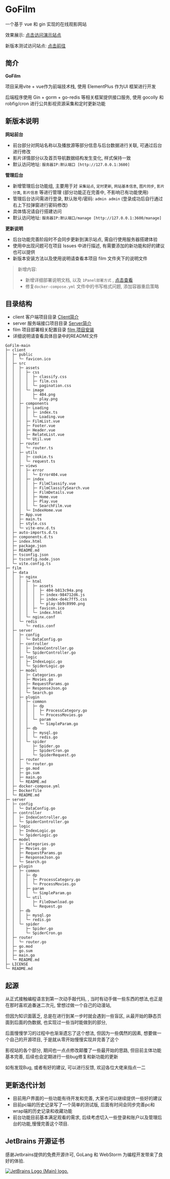 # GoFilm

一个基于 vue 和 gin 实现的在线观影网站

效果展示: <a href="https://m.mubai.link/" target="_blank">点击访问演示站点</a>  

新版本测试访问站点: [点击前往](http://1.94.30.26:3600/index)

## 简介

**GoFilm** 

项目采用vite + vue作为前端技术栈, 使用 ElementPlus 作为UI 框架进行开发

后端程序使用 Gin + gorm + go-redis 等相关框架提供接口服务, 使用 gocolly 和 robfig/cron 进行公共影视资源采集和定时更新功能



## 新版本说明

**网站前台**

- 前台部分对网站名称以及播放源等部分信息与后台数据进行关联, 可通过后台进行修改
- 影片详情部分以及首页导航数据结构发生变化, 样式保持一致
- 默认访问地址: `服务器IP:默认端口 [http://127.0.0.1:3600]`

**管理后台**

- 新增管理后台功能组, 主要用于对 `采集站点`, `定时更新`, `网站基本信息`, `图片同步`, `影片分类`, `影片信息` 等进行管理 (部分功能正在完善中, 不影响已有功能使用)
- 管理后台访问需进行登录, 默认账号/密码: `admin admin` (登录成功后自行通过右上下拉弹窗进行密码修改)
- 具体情况请自行搭建访问
- 默认访问地址: `服务器IP:默认端口/manage [http://127.0.0.1:3600/manage]`

**更新说明**

- 后台功能完善阶段时不会同步更新到演示站点, 需自行使用服务器搭建体验
- 使用中出现问题可在项目 Issues 中进行描述, 有需要添加的新功能和好的建议也可以提供
- 新版本安装方法以及使用说明请查看本项目 film 文件夹下的说明文件

>新增内容:
>
>- 新增详细部署说明文档, 以及 `1Panel部署方式` , [点击查看](https://blog.mubai.link/2024/04/21/Docs/gofilm/)
>- 修复`docker-compose.yml` 文件中的书写格式问题, 添加容器重启策略

## 目录结构

- client 客户端项目目录 [Client简介](./client/README.md)
- server 服务端接口项目目录 [Server简介](./client/README.md)
- film 项目部署相关配置目录 [film 项目安装](./film/README.md)
- 详细说明请查看具体目录中的README文件

```text
GoFilm-main                            
├─ client                              
│  ├─ public                           
│  │  └─ favicon.ico                   
│  ├─ src                              
│  │  ├─ assets                        
│  │  │  ├─ css                        
│  │  │  │  ├─ classify.css            
│  │  │  │  ├─ film.css                
│  │  │  │  └─ pagination.css          
│  │  │  └─ image                      
│  │  │     ├─ 404.png                 
│  │  │     └─ play.png                
│  │  ├─ components                    
│  │  │  ├─ Loading                    
│  │  │  │  ├─ index.ts                
│  │  │  │  └─ Loading.vue             
│  │  │  ├─ FilmList.vue               
│  │  │  ├─ Footer.vue                 
│  │  │  ├─ Header.vue                 
│  │  │  ├─ RelateList.vue             
│  │  │  └─ Util.vue                   
│  │  ├─ router                        
│  │  │  └─ router.ts                  
│  │  ├─ utils                         
│  │  │  ├─ cookie.ts                  
│  │  │  └─ request.ts                 
│  │  ├─ views                         
│  │  │  ├─ error                      
│  │  │  │  └─ Error404.vue            
│  │  │  ├─ index                      
│  │  │  │  ├─ FilmClassify.vue        
│  │  │  │  ├─ FilmClassifySearch.vue  
│  │  │  │  ├─ FilmDetails.vue         
│  │  │  │  ├─ Home.vue                
│  │  │  │  ├─ Play.vue                
│  │  │  │  └─ SearchFilm.vue          
│  │  │  └─ IndexHome.vue              
│  │  ├─ App.vue                       
│  │  ├─ main.ts                       
│  │  ├─ style.css                     
│  │  └─ vite-env.d.ts                 
│  ├─ auto-imports.d.ts                
│  ├─ components.d.ts                  
│  ├─ index.html                       
│  ├─ package.json                     
│  ├─ README.md                        
│  ├─ tsconfig.json                    
│  ├─ tsconfig.node.json               
│  └─ vite.config.ts                   
├─ film                                
│  ├─ data                             
│  │  ├─ nginx                         
│  │  │  ├─ html                       
│  │  │  │  ├─ assets                  
│  │  │  │  │  ├─ 404-b813c94a.png     
│  │  │  │  │  ├─ index-984712d6.js    
│  │  │  │  │  ├─ index-de4c7ff5.css   
│  │  │  │  │  └─ play-bb9c8990.png    
│  │  │  │  ├─ favicon.ico             
│  │  │  │  └─ index.html              
│  │  │  └─ nginx.conf                 
│  │  └─ redis                         
│  │     └─ redis.conf                 
│  ├─ server                           
│  │  ├─ config                        
│  │  │  └─ DataConfig.go              
│  │  ├─ controller                    
│  │  │  ├─ IndexController.go         
│  │  │  └─ SpiderController.go        
│  │  ├─ logic                         
│  │  │  ├─ IndexLogic.go              
│  │  │  └─ SpiderLogic.go             
│  │  ├─ model                         
│  │  │  ├─ Categories.go              
│  │  │  ├─ Movies.go                  
│  │  │  ├─ RequestParams.go           
│  │  │  ├─ ResponseJson.go            
│  │  │  └─ Search.go                  
│  │  ├─ plugin                        
│  │  │  ├─ common                     
│  │  │  │  ├─ dp                      
│  │  │  │  │  ├─ ProcessCategory.go   
│  │  │  │  │  └─ ProcessMovies.go     
│  │  │  │  └─ param                   
│  │  │  │     └─ SimpleParam.go       
│  │  │  ├─ db                         
│  │  │  │  ├─ mysql.go                
│  │  │  │  └─ redis.go                
│  │  │  └─ spider                     
│  │  │     ├─ Spider.go               
│  │  │     ├─ SpiderCron.go           
│  │  │     └─ SpiderRequest.go        
│  │  ├─ router                        
│  │  │  └─ router.go                  
│  │  ├─ go.mod                        
│  │  ├─ go.sum                        
│  │  ├─ main.go                       
│  │  └─ README.md                     
│  ├─ docker-compose.yml               
│  ├─ Dockerfile                       
│  └─ README.md                        
├─ server                              
│  ├─ config                           
│  │  └─ DataConfig.go                 
│  ├─ controller                       
│  │  ├─ IndexController.go            
│  │  └─ SpiderController.go           
│  ├─ logic                            
│  │  ├─ IndexLogic.go                 
│  │  └─ SpiderLogic.go                
│  ├─ model                            
│  │  ├─ Categories.go                 
│  │  ├─ Movies.go                     
│  │  ├─ RequestParams.go              
│  │  ├─ ResponseJson.go               
│  │  └─ Search.go                     
│  ├─ plugin                           
│  │  ├─ common                        
│  │  │  ├─ dp                         
│  │  │  │  ├─ ProcessCategory.go      
│  │  │  │  └─ ProcessMovies.go        
│  │  │  ├─ param                      
│  │  │  │  └─ SimpleParam.go          
│  │  │  └─ util                       
│  │  │     ├─ FileDownload.go         
│  │  │     └─ Request.go              
│  │  ├─ db                            
│  │  │  ├─ mysql.go                   
│  │  │  └─ redis.go                   
│  │  └─ spider                        
│  │     ├─ Spider.go                  
│  │     └─ SpiderCron.go              
│  ├─ router                           
│  │  └─ router.go                     
│  ├─ go.mod                           
│  ├─ go.sum                           
│  ├─ main.go                          
│  └─ README.md                        
├─ LICENSE                             
└─ README.md                           
```



## 起源

从正式接触编程语言到第一次动手敲代码, , 当时有动手做一些东西的想法,也正是在那时喜欢追番迷二次元, 曾想过做一个自己的动漫站,

但因为知识面匮乏, 总是在进行到某一步时就会遇到一些盲区, 从最开始的静态页面到后面的伪数据, 也实现过一些当时能做到的部分, 

后面慢慢学习的过程中也渐渐遗忘了这个想法, 但因为一些偶然的因素, 想要做一个自己的开源项目, 于是就从零开始慢慢实现并完善了这个

影视站的各个部分, 期间也一点点修改颠覆了一些最开始的思路, 但目前主体功能基本完善, 后续也会定期进行一些bug修复和新功能的更新

如有发现Bug, 或者有好的建议, 可以进行反馈, 欢迎各位大佬来指点一二



## 更新迭代计划

- 目前用户界面的一些功能有待开发和完善, 大家也可以继续提供一些好的建议
- 目前pc端的历史记录写了一个简单的测试版, 后面有时间会同步完善pc和wrap端的历史记录和收藏功能
- 前台功能目前基本满足观看的需求, 后续考虑切入一些登录和账户以及管理后台的功能,慢慢完善这个项目.



## JetBrains 开源证书

感谢Jetbrains提供的免费开源许可, GoLang 和 WebStorm 为编程开发带来了良好的体验.



<a href="https://www.jetbrains.com/?from=GoFilm" target="_blank"><img src="https://resources.jetbrains.com/storage/products/company/brand/logos/jb_beam.svg" alt="JetBrains Logo (Main) logo."></a>



